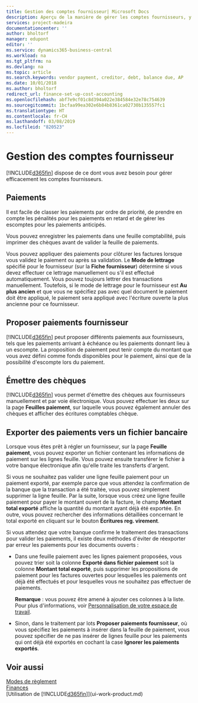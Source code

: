 ```yaml
---
title: Gestion des comptes fournisseur| Microsoft Docs
description: Aperçu de la manière de gérer les comptes fournisseurs, y compris les paiements fournisseur, les créditeurs, les dettes, et le solde dû.
services: project-madeira
documentationcenter: ''
author: bholtorf
manager: edupont
editor: ''
ms.service: dynamics365-business-central
ms.workload: na
ms.tgt_pltfrm: na
ms.devlang: na
ms.topic: article
ms.search.keywords: vendor payment, creditor, debt, balance due, AP
ms.date: 10/01/2018
ms.author: bholtorf
redirect_url: finance-set-up-cost-accounting
ms.openlocfilehash: abf7e9cf01c8d394a022e384584e32e78c754639
ms.sourcegitcommit: 1bcfaa99ea302e6b84b8361ca02730b135557fc1
ms.translationtype: HT
ms.contentlocale: fr-CH
ms.lasthandoff: 03/08/2019
ms.locfileid: "820523"
---
```

# <a name="managing-payables"></a>Gestion des comptes fournisseur
[!INCLUDE[d365fin](includes/d365fin_md.md)] dispose de ce dont vous avez besoin pour gérer efficacement les comptes fournisseurs.  

## <a name="payments"></a>Paiements
Il est facile de classer les paiements par ordre de priorité, de prendre en compte les pénalités pour les paiements en retard et de gérer les escomptes pour les paiements anticipés.

Vous pouvez enregistrer les paiements dans une feuille comptabilité, puis imprimer des chèques avant de valider la feuille de paiements.

Vous pouvez appliquer des paiements pour clôturer les factures lorsque vous validez le paiement ou après sa validation. Le **Mode de lettrage** spécifié pour le fournisseur (sur la **Fiche fournisseur**) détermine si vous devez effectuer ce lettrage manuellement ou s'il est effectué automatiquement. Vous pouvez toujours lettrer des transactions manuellement. Toutefois, si le mode de lettrage pour le fournisseur est **Au plus ancien** et que vous ne spécifiez pas avec quel document le paiement doit être appliqué, le paiement sera appliqué avec l'écriture ouverte la plus ancienne pour ce fournisseur.

## <a name="suggest-vendor-payments"></a>Proposer paiements fournisseur
[!INCLUDE[d365fin](includes/d365fin_md.md)] peut proposer différents paiements aux fournisseurs, tels que les paiements arrivant à échéance ou les paiements donnant lieu à un escompte. La proposition de paiement peut tenir compte du montant que vous avez défini comme fonds disponibles pour le paiement, ainsi que de la possibilité d'escompte lors du paiement.

## <a name="issue-checks"></a>Émettre des chèques
[!INCLUDE[d365fin](includes/d365fin_md.md)] vous permet d'émettre des chèques aux fournisseurs manuellement et par voie électronique. Vous pouvez effectuer les deux sur la page **Feuilles paiement**, sur laquelle vous pouvez également annuler des chèques et afficher des écritures comptables chèque.

## <a name="export-payments-to-a-bank-file"></a>Exporter des paiements vers un fichier bancaire
Lorsque vous êtes prêt à régler un fournisseur, sur la page **Feuille paiement**, vous pouvez exporter un fichier contenant les informations de paiement sur les lignes feuille. Vous pouvez ensuite transférer le fichier à votre banque électronique afin qu'elle traite les transferts d'argent.

Si vous ne souhaitez pas valider une ligne feuille paiement pour un paiement exporté, par exemple parce que vous attendez la confirmation de la banque que la transaction a été traitée, vous pouvez simplement supprimer la ligne feuille. Par la suite, lorsque vous créez une ligne feuille paiement pour payer le montant ouvert de la facture, le champ **Montant total exporté** affiche la quantité du montant ayant déjà été exportée. En outre, vous pouvez rechercher des informations détaillées concernant le total exporté en cliquant sur le bouton **Écritures reg. virement**.

Si vous attendez que votre banque confirme le traitement des transactions pour valider les paiements, il existe deux méthodes d'éviter de réexporter par erreur les paiements pour les documents ouverts :  

* Dans une feuille paiement avec les lignes paiement proposées, vous pouvez trier soit la colonne **Exporté dans fichier paiement** soit la colonne **Montant total exporté**, puis supprimer les propositions de paiement pour les factures ouvertes pour lesquelles les paiements ont déjà été effectués et pour lesquelles vous ne souhaitez pas effectuer de paiements.

    **Remarque** : vous pouvez être amené à ajouter ces colonnes à la liste. Pour plus d'informations, voir [Personnalisation de votre espace de travail](ui-personalization-user.md).  
* Sinon, dans le traitement par lots **Proposer paiements fournisseur**, où vous spécifiez les paiements à insérer dans la feuille de paiement, vous pouvez spécifier de ne pas insérer de lignes feuille pour les paiements qui ont déjà été exportés en cochant la case **Ignorer les paiements exportés**.

## <a name="see-also"></a>Voir aussi
[Modes de règlement](finance-payment-methods.md)  
[Finances](finance.md)  
[Utilisation de [!INCLUDE[d365fin](includes/d365fin_md.md)]](ui-work-product.md)
